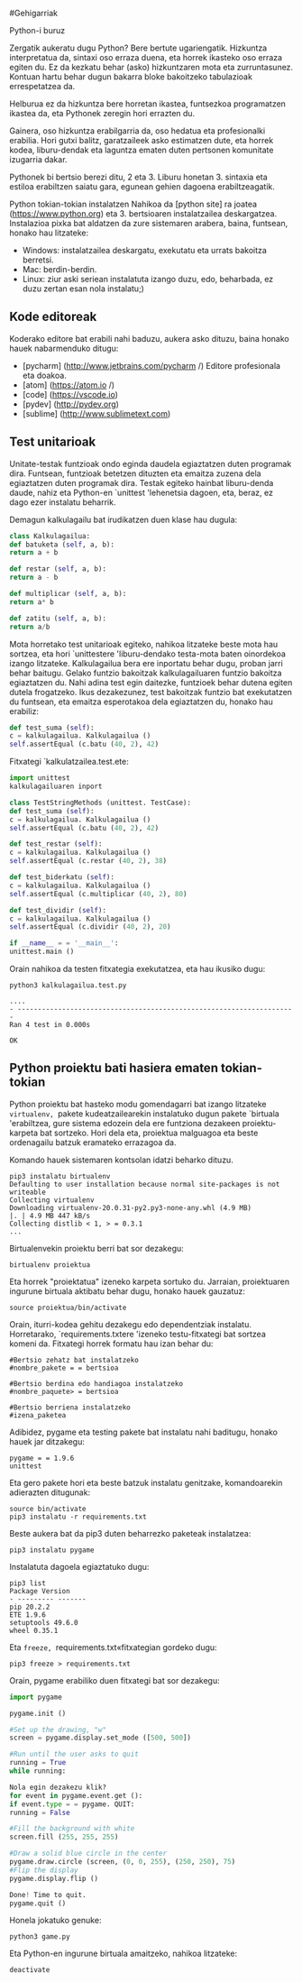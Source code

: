 #Gehigarriak

Python-i buruz

Zergatik aukeratu dugu Python? Bere bertute ugariengatik. Hizkuntza interpretatua da, sintaxi oso erraza duena, eta horrek ikasteko oso erraza egiten du. Ez da kezkatu behar (asko) hizkuntzaren mota eta zurruntasunez. Kontuan hartu behar dugun bakarra bloke bakoitzeko tabulazioak errespetatzea da.

Helburua ez da hizkuntza bere horretan ikastea, funtsezkoa programatzen ikastea da, eta Pythonek zeregin hori errazten du.

Gainera, oso hizkuntza erabilgarria da, oso hedatua eta profesionalki erabilia. Hori gutxi balitz, garatzaileek asko estimatzen dute, eta horrek kodea, liburu-dendak eta laguntza ematen duten pertsonen komunitate izugarria dakar.

Pythonek bi bertsio berezi ditu, 2 eta 3. Liburu honetan 3. sintaxia eta estiloa erabiltzen saiatu gara, egunean gehien dagoena erabiltzeagatik.

Python tokian-tokian instalatzen
Nahikoa da [python site] ra joatea (https://www.python.org) eta 3. bertsioaren instalatzailea deskargatzea. Instalazioa pixka bat aldatzen da zure sistemaren arabera, baina, funtsean, honako hau litzateke:
- Windows: instalatzailea deskargatu, exekutatu eta urrats bakoitza berretsi.
- Mac: berdin-berdin.
- Linux: ziur aski seriean instalatuta izango duzu, edo, beharbada, ez duzu zertan esan nola instalatu;)

## Kode editoreak

Koderako editore bat erabili nahi baduzu, aukera asko dituzu, baina honako hauek nabarmenduko ditugu:

- [pycharm] (http://www.jetbrains.com/pycharm /) Editore profesionala eta doakoa.
- [atom] (https://atom.io /)
- [code] (https://vscode.io)
- [pydev] (http://pydev.org)
- [sublime] (http://www.sublimetext.com)

## Test unitarioak
Unitate-testak funtzioak ondo eginda daudela egiaztatzen duten programak dira. Funtsean, funtzioak betetzen dituzten eta emaitza zuzena dela egiaztatzen duten programak dira.
Testak egiteko hainbat liburu-denda daude, nahiz eta Python-en `unittest 'lehenetsia dagoen, eta, beraz, ez dago ezer instalatu beharrik.

Demagun kalkulagailu bat irudikatzen duen klase hau dugula:

```python
class Kalkulagailua:
def batuketa (self, a, b):
return a + b

def restar (self, a, b):
return a - b

def multiplicar (self, a, b):
return a* b

def zatitu (self, a, b):
return a/b
```

Mota horretako test unitarioak egiteko, nahikoa litzateke beste mota hau sortzea, eta hori `unittestere 'liburu-dendako testa-mota baten oinordekoa izango litzateke. Kalkulagailua bera ere inportatu behar dugu, proban jarri behar baitugu.
Gelako funtzio bakoitzak kalkulagailuaren funtzio bakoitza egiaztatzen du. Nahi adina test egin daitezke, funtzioek behar dutena egiten dutela frogatzeko. Ikus dezakezunez, test bakoitzak funtzio bat exekutatzen du funtsean, eta emaitza esperotakoa dela egiaztatzen du, honako hau erabiliz:

```python
def test_suma (self):
c = kalkulagailua. Kalkulagailua ()
self.assertEqual (c.batu (40, 2), 42)
```

Fitxategi `kalkulatzailea.test.ete:
```python
import unittest
kalkulagailuaren inport

class TestStringMethods (unittest. TestCase):
def test_suma (self):
c = kalkulagailua. Kalkulagailua ()
self.assertEqual (c.batu (40, 2), 42)

def test_restar (self):
c = kalkulagailua. Kalkulagailua ()
self.assertEqual (c.restar (40, 2), 38)

def test_biderkatu (self):
c = kalkulagailua. Kalkulagailua ()
self.assertEqual (c.multiplicar (40, 2), 80)

def test_dividir (self):
c = kalkulagailua. Kalkulagailua ()
self.assertEqual (c.dividir (40, 2), 20)

if __name__ = = '__main__':
unittest.main ()
```

Orain nahikoa da testen fitxategia exekutatzea, eta hau ikusiko dugu:
```console
python3 kalkulagailua.test.py

....
- ---------------------------------------------------------------------
Ran 4 test in 0.000s

OK
```

## Python proiektu bati hasiera ematen tokian-tokian

Python proiektu bat hasteko modu gomendagarri bat izango litzateke `virtualenv, `pakete kudeatzailearekin instalatuko dugun pakete `birtuala 'erabiltzea, gure sistema edozein dela ere funtziona dezakeen proiektu-karpeta bat sortzeko. Hori dela eta, proiektua malguagoa eta beste ordenagailu batzuk eramateko errazagoa da.

Komando hauek sistemaren kontsolan idatzi beharko dituzu.

```console
pip3 instalatu birtualenv
Defaulting to user installation because normal site-packages is not writeable
Collecting virtualenv
Downloading virtualenv-20.0.31-py2.py3-none-any.whl (4.9 MB)
|. | 4.9 MB 447 kB/s
Collecting distlib < 1, > = 0.3.1
...
```

Birtualenvekin proiektu berri bat sor dezakegu:
```console
birtualenv proiektua
```

Eta horrek "proiektatua" izeneko karpeta sortuko du.
Jarraian, proiektuaren ingurune birtuala aktibatu behar dugu, honako hauek gauzatuz:

```console
source proiektua/bin/activate
```

Orain, iturri-kodea gehitu dezakegu edo dependentziak instalatu.
Horretarako, `requirements.txtere 'izeneko testu-fitxategi bat sortzea komeni da. Fitxategi horrek formatu hau izan behar du:

```console
#Bertsio zehatz bat instalatzeko
#nombre_pakete = = bertsioa

#Bertsio berdina edo handiagoa instalatzeko
#nombre_paquete> = bertsioa

#Bertsio berriena instalatzeko
#izena_paketea
```

Adibidez, pygame eta testing pakete bat instalatu nahi baditugu, honako hauek jar ditzakegu:

```console
pygame = = 1.9.6
unittest
```
Eta gero pakete hori eta beste batzuk instalatu genitzake, komandoarekin adierazten ditugunak:

```console
source bin/activate
pip3 instalatu -r requirements.txt
```

Beste aukera bat da pip3 duten beharrezko paketeak instalatzea:
```console
pip3 instalatu pygame
```

Instalatuta dagoela egiaztatuko dugu:
```console
pip3 list
Package Version
- --------- -------
pip 20.2.2
ETE 1.9.6
setuptools 49.6.0
wheel 0.35.1
```
Eta `freeze, `requirements.txt«fitxategian gordeko dugu:

```console
pip3 freeze > requirements.txt
```

Orain, pygame erabiliko duen fitxategi bat sor dezakegu:
```python
import pygame

pygame.init ()

#Set up the drawing, "w"
screen = pygame.display.set_mode ([500, 500])

#Run until the user asks to quit
running = True
while running:

Nola egin dezakezu klik?
for event in pygame.event.get ():
if event.type = = pygame. QUIT:
running = False

#Fill the background with white
screen.fill (255, 255, 255)

#Draw a solid blue circle in the center
pygame.draw.circle (screen, (0, 0, 255), (250, 250), 75)
#Flip the display
pygame.display.flip ()

Done! Time to quit.
pygame.quit ()
```

Honela jokatuko genuke:
```console
python3 game.py
```

Eta Python-en ingurune birtuala amaitzeko, nahikoa litzateke:
```
deactivate
```
